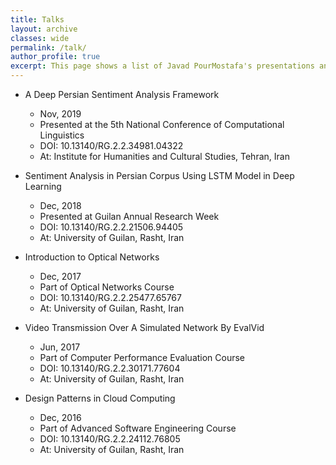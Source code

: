 ```yaml
---
title: Talks
layout: archive
classes: wide
permalink: /talk/
author_profile: true
excerpt: This page shows a list of Javad PourMostafa's presentations and talks.
---
```

*   A Deep Persian Sentiment Analysis Framework
    *   Nov, 2019
    *   Presented at the 5th National Conference of Computational Linguistics
    *   DOI: 10.13140/RG.2.2.34981.04322
    *   At: Institute for Humanities and Cultural Studies, Tehran, Iran
    
*   Sentiment Analysis in Persian Corpus Using LSTM Model in Deep Learning
    *   Dec, 2018
    *   Presented at Guilan Annual Research Week
    *   DOI: 10.13140/RG.2.2.21506.94405
    *   At: University of Guilan, Rasht, Iran
    
*   Introduction to Optical Networks
    *   Dec, 2017
    *   Part of Optical Networks Course
    *   DOI: 10.13140/RG.2.2.25477.65767
    *   At: University of Guilan, Rasht, Iran
    
*   Video Transmission Over A Simulated Network By EvalVid
    *   Jun, 2017
    *   Part of Computer Performance Evaluation Course
    *   DOI: 10.13140/RG.2.2.30171.77604
    *   At: University of Guilan, Rasht, Iran

*   Design Patterns in Cloud Computing
    *   Dec, 2016
    *   Part of Advanced Software Engineering Course
    *   DOI: 10.13140/RG.2.2.24112.76805
    *   At: University of Guilan, Rasht, Iran
